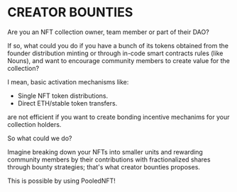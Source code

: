# CREATOR BOUNTIES

Are you an NFT collection owner, team member or part of their DAO?

If so, what could you do if you have a bunch of its tokens obtained from the founder distribution minting or through in-code smart contracts rules (like Nouns), and want to encourage community members to create value for the collection?

I mean, basic activation mechanisms like:

- Single NFT token distributions.
- Direct ETH/stable token transfers.

are not efficient if you want to create bonding incentive mechanims for your collection holders.

So what could we do?

Imagine breaking down your NFTs into smaller units and rewarding community members by their contributions with fractionalized shares through bounty strategies; that's what creator bounties proposes.

This is possible by using PooledNFT!
